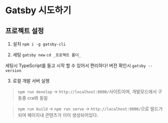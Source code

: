 # Gatsby 시도하기

## 프로젝트 설정

1. 설치
   `npm i -g gatsby-cli`

2. 세팅
   `gatsby new`
   `cd _프로젝트 폴더_`

세팅시 TypeScript를 들고 시작 할 수 있어서 편리하다!
버전 확인시 `gatsby --version`

3. 로컬 개발 서버 실행

> `npm run develop` ->
> `http://localhost:8000/`사이트이며, 개발모드에서 구동중
> cra와 동일

> `npm run build` -> `npm run serve` ->
> `http://localhost:9000/`으로 빌드가 되며 페이지내 콘텐츠가 이미 생성되어있다.
